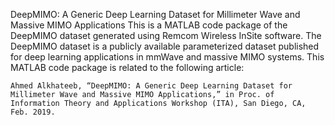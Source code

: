 DeepMIMO: A Generic Deep Learning Dataset for Millimeter Wave and Massive MIMO Applications
This is a MATLAB code package of the DeepMIMO dataset generated using Remcom Wireless InSite software. The DeepMIMO dataset is a publicly available parameterized dataset published for deep learning applications in mmWave and massive MIMO systems.
This MATLAB code package is related to the following article:

    Ahmed Alkhateeb, “DeepMIMO: A Generic Deep Learning Dataset for Millimeter Wave and Massive MIMO Applications,” in Proc. of Information Theory and Applications Workshop (ITA), San Diego, CA, Feb. 2019.

